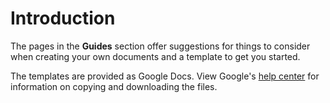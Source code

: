 # Introduction

The pages in the **Guides** section offer suggestions for things to consider when creating your own documents and a template to get you started. 

The templates are provided as Google Docs. View Google's [help center](https://support.google.com/docs/answer/49114) for information on copying and downloading the files.